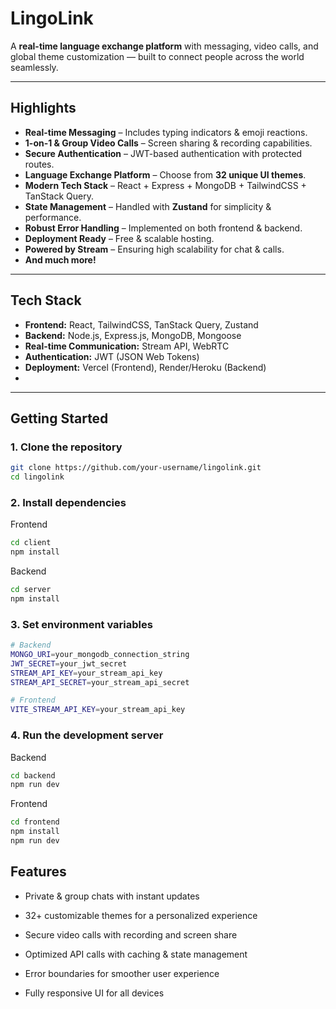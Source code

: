 # LingoLink

A **real-time language exchange platform** with messaging, video calls, and global theme customization — built to connect people across the world seamlessly.  

---

## Highlights

- **Real-time Messaging** – Includes typing indicators & emoji reactions.  
- **1-on-1 & Group Video Calls** – Screen sharing & recording capabilities.  
- **Secure Authentication** – JWT-based authentication with protected routes.  
- **Language Exchange Platform** – Choose from **32 unique UI themes**.  
- **Modern Tech Stack** – React + Express + MongoDB + TailwindCSS + TanStack Query.  
- **State Management** – Handled with **Zustand** for simplicity & performance.  
- **Robust Error Handling** – Implemented on both frontend & backend.  
- **Deployment Ready** – Free & scalable hosting.  
- **Powered by Stream** – Ensuring high scalability for chat & calls.  
- **And much more!**  

---

## Tech Stack

- **Frontend:** React, TailwindCSS, TanStack Query, Zustand  
- **Backend:** Node.js, Express.js, MongoDB, Mongoose  
- **Real-time Communication:** Stream API, WebRTC  
- **Authentication:** JWT (JSON Web Tokens)  
- **Deployment:** Vercel (Frontend), Render/Heroku (Backend)
- 
---

## Getting Started

### 1️. Clone the repository
```bash
git clone https://github.com/your-username/lingolink.git
cd lingolink
```

### 2. Install dependencies
Frontend
```bash
cd client
npm install
```

Backend
```bash
cd server
npm install
```

### 3. Set environment variables
```bash
# Backend
MONGO_URI=your_mongodb_connection_string
JWT_SECRET=your_jwt_secret
STREAM_API_KEY=your_stream_api_key
STREAM_API_SECRET=your_stream_api_secret

# Frontend
VITE_STREAM_API_KEY=your_stream_api_key
```

### 4. Run the development server

Backend
```bash
cd backend
npm run dev
```

Frontend
```bash
cd frontend
npm install
npm run dev
```

## Features

- Private & group chats with instant updates

- 32+ customizable themes for a personalized experience

- Secure video calls with recording and screen share

- Optimized API calls with caching & state management

- Error boundaries for smoother user experience

- Fully responsive UI for all devices
